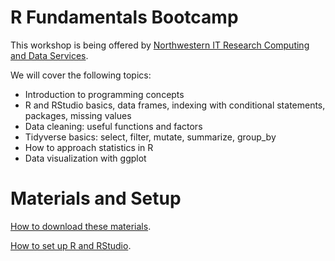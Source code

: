 # R Fundamentals Bootcamp

This workshop is being offered by [Northwestern IT Research Computing and Data Services](https://www.it.northwestern.edu/departments/it-services-support/research/).

We will cover the following topics:
* Introduction to programming concepts
* R and RStudio basics, data frames, indexing with conditional statements, packages, missing values
* Data cleaning: useful functions and factors
* Tidyverse basics: select, filter, mutate, summarize, group_by
* How to approach statistics in R
* Data visualization with ggplot

# Materials and Setup

[How to download these materials](https://sites.northwestern.edu/researchcomputing/resources/downloading-from-github/).

[How to set up R and RStudio](https://sites.northwestern.edu/researchcomputing/resources/r-and-rstudio/).
